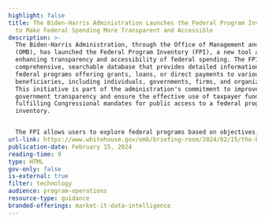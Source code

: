 ```yaml
---
highlight: false
title: The Biden-⁠Harris Administration Launches the Federal Program Inventory
  to Make Federal Spending More Transparent and Accessible
description: >-
  The Biden-Harris Administration, through the Office of Management and Budget
  (OMB), has launched the Federal Program Inventory (FPI), a new tool aimed at
  enhancing transparency and accessibility of federal spending. The FPI is a
  comprehensive, searchable database that provides detailed information on
  federal programs offering grants, loans, or direct payments to various
  beneficiaries, including individuals, governments, firms, and organizations.
  This initiative is part of the administration's commitment to improve
  government transparency and ensure the effective use of taxpayer funds,
  fulfilling Congressional mandates for public access to a federal program
  inventory.


  The FPI allows users to explore federal programs based on objectives, eligibility, and spending data. It offers a customizable search feature to filter programs by categories, agencies, assistance types, and applicant eligibility, covering over 100 sub-categories. Leveraging data from SAM.gov and USASpending.gov, the FPI facilitates easy access to program-specific spending details, award recipients, and grant opportunities. OMB invites feedback on the FPI to enhance its functionality in future releases, marking a significant step towards a more transparent, equitable, and accountable government.
url-link: https://www.whitehouse.gov/omb/briefing-room/2024/02/15/the-biden-harris-administration-launches-the-federal-program-inventory-to-make-federal-spending-more-transparent-and-accessible/
publication-date: February 15, 2024
reading-time: 9
type: HTML
gov-only: false
is-external: true
filter: technology
audience: program-operations
resource-type: guidance
branded-offerings: market-it-data-intelligence
---
```

